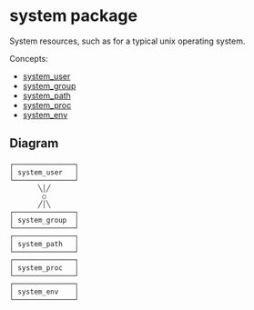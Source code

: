 # system package

System resources, such as for a typical unix operating system.

Concepts:

* [system_user](../system_user/)
* [system_group](../system_group/)
* [system_path](../system_path/)
* [system_proc](../system_proc/)
* [system_env](../system_env/)


## Diagram

```monopic
┌───────────────┐
│ system_user   │
└───────────────┘
       ╲│╱
        ○
       ╱│╲
┌───────────────┐
│ system_group  │
└───────────────┘
┌───────────────┐
│ system_path   │
└───────────────┘
┌───────────────┐
│ system_proc   │
└───────────────┘
┌───────────────┐
│ system_env    │
└───────────────┘
```
